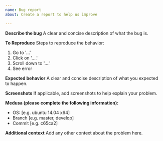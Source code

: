 ```yaml
---
name: Bug report
about: Create a report to help us improve

---
```


**Describe the bug**
A clear and concise description of what the bug is.

**To Reproduce**
Steps to reproduce the behavior:
1. Go to '...'
2. Click on '....'
3. Scroll down to '....'
4. See error

**Expected behavior**
A clear and concise description of what you expected to happen.

**Screenshots**
If applicable, add screenshots to help explain your problem.

**Medusa (please complete the following information):**
 - OS: [e.g. ubuntu 14.04 x64]
 - Branch [e.g. master, develop]
 - Commit [e.g. c65ca2]

**Additional context**
Add any other context about the problem here.
